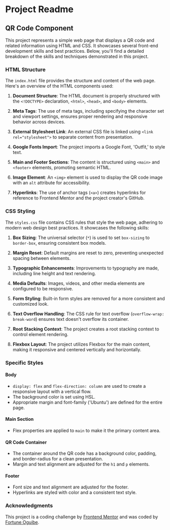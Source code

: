 # Project Readme

## QR Code Component

This project represents a simple web page that displays a QR code and related information using HTML and CSS. It showcases several front-end development skills and best practices. Below, you'll find a detailed breakdown of the skills and techniques demonstrated in this project.

### HTML Structure

The `index.html` file provides the structure and content of the web page. Here's an overview of the HTML components used:

1. **Document Structure**: The HTML document is properly structured with the `<!DOCTYPE>` declaration, `<html>`, `<head>`, and `<body>` elements.

2. **Meta Tags**: The use of meta tags, including specifying the character set and viewport settings, ensures proper rendering and responsive behavior across devices.

3. **External Stylesheet Link**: An external CSS file is linked using `<link rel="stylesheet">` to separate content from presentation.

4. **Google Fonts Import**: The project imports a Google Font, 'Outfit,' to style text.

5. **Main and Footer Sections**: The content is structured using `<main>` and `<footer>` elements, promoting semantic HTML.

6. **Image Element**: An `<img>` element is used to display the QR code image with an `alt` attribute for accessibility.

7. **Hyperlinks**: The use of anchor tags (`<a>`) creates hyperlinks for reference to Frontend Mentor and the project creator's GitHub.

### CSS Styling

The `styles.css` file contains CSS rules that style the web page, adhering to modern web design best practices. It showcases the following skills:

1. **Box Sizing**: The universal selector (`*`) is used to set `box-sizing` to `border-box`, ensuring consistent box models.

2. **Margin Reset**: Default margins are reset to zero, preventing unexpected spacing between elements.

3. **Typographic Enhancements**: Improvements to typography are made, including line height and text rendering.

4. **Media Defaults**: Images, videos, and other media elements are configured to be responsive.

5. **Form Styling**: Built-in form styles are removed for a more consistent and customized look.

6. **Text Overflow Handling**: The CSS rule for text overflow (`overflow-wrap: break-word`) ensures text doesn't overflow its container.

7. **Root Stacking Context**: The project creates a root stacking context to control element rendering.

8. **Flexbox Layout**: The project utilizes Flexbox for the main content, making it responsive and centered vertically and horizontally.

### Specific Styles

#### Body

- `display: flex` and `flex-direction: column` are used to create a responsive layout with a vertical flow.
- The background color is set using HSL.
- Appropriate margin and font-family ('Ubuntu') are defined for the entire page.

#### Main Section

- Flex properties are applied to `main` to make it the primary content area.

#### QR Code Container

- The container around the QR code has a background color, padding, and border-radius for a clean presentation.
- Margin and text alignment are adjusted for the `h1` and `p` elements.

#### Footer

- Font size and text alignment are adjusted for the footer.
- Hyperlinks are styled with color and a consistent text style.

### Acknowledgments

This project is a coding challenge by [Frontend Mentor](https://www.frontendmentor.io/challenges/qr-code-component-iux_sIO_H) and was coded by [Fortune Oguibe](https://github.com/foguibe).
